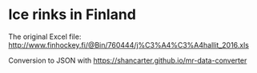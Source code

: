 # Ice rinks in Finland

The original Excel file: http://www.finhockey.fi/@Bin/760444/j%C3%A4%C3%A4hallit_2016.xls

Conversion to JSON with https://shancarter.github.io/mr-data-converter